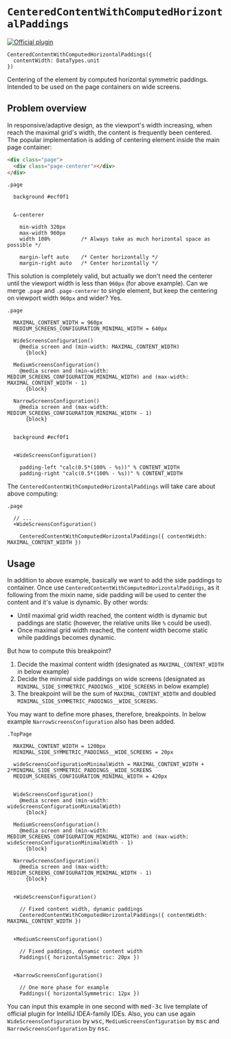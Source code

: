 # `CenteredContentWithComputedHorizontalPaddings`

[![Official plugin](https://img.shields.io/badge/IntelliJ_IDEA_Live_Template-ccwchp-blue.svg?style=flat)](https://plugins.jetbrains.com/plugin/17677-yamato-daiwa-frontend)

```
CenteredContentWithComputedHorizontalPaddings({
  contentWidth: DataTypes.unit
})
```

Centering of the element by computed horizontal symmetric paddings. 
Intended to be used on the page containers on wide screens.


## Problem overview

In responsive/adaptive design, as the viewport's width increasing, when reach the maximal grid's width, the content
is frequently been centered. The popular implementation is adding of centering element inside the main page container:

```html
<div class="page">
  <div class="page-centerer"></div>
</div>
```

```stylus
.page
  
  background #ecf0f1
  

  &-centerer

    min-width 320px
    max-width 960px
    width 100%          /* Always take as much horizontal space as possible */
    
    margin-left auto    /* Center horizontally */
    margin-right auto   /* Center horizontally */
```

This solution is completely valid, but actually we don't need the centerer until the viewport width is less than `960px`
(for above example). Can we merge `.page` and `.page-centerer` to single element, but keep the centering on viewport width
`960px` and wider? Yes. 

```stylus
.page

  MAXIMAL_CONTENT_WIDTH = 960px
  MEDIUM_SCREENS_CONFIGURATION_MINIMAL_WIDTH = 640px

  WideScreensConfiguration()
    @media screen and (min-width: MAXIMAL_CONTENT_WIDTH)
      {block}

  MediumScreensConfiguration()
    @media screen and (min-width: MEDIUM_SCREENS_CONFIGURATION_MINIMAL_WIDTH) and (max-width: MAXIMAL_CONTENT_WIDTH - 1)
      {block}

  NarrowScreensConfiguration()
    @media screen and (max-width: MEDIUM_SCREENS_CONFIGURATION_MINIMAL_WIDTH - 1)
      {block}

  
  background #ecf0f1

  
  +WideScreensConfiguration()

    padding-left "calc(0.5*(100% - %s))" % CONTENT_WIDTH
    padding-right "calc(0.5*(100% - %s))" % CONTENT_WIDTH
```

The `CenteredContentWithComputedHorizontalPaddings` will take care about above computing:

```stylus
.page

  // ...
  +WideScreensConfiguration()

    CenteredContentWithComputedHorizontalPaddings({ contentWidth: MAXIMAL_CONTENT_WIDTH })
```


## Usage

In addition to above example, basically we want to add the side paddings to container.
Once use `CenteredContentWithComputedHorizontalPaddings`, as it following from the mixin name, side padding will
be used to center the content and it's value is dynamic. By other words:

* Until maximal grid width reached, the content width is dynamic but paddings are static (however, the relative units like
  `%` could be used).
* Once maximal grid width reached, the content width become static while paddings becomes dynamic.

But how to compute this breakpoint?

1. Decide the maximal content width (designated as `MAXIMAL_CONTENT_WIDTH` in below example)
2. Decide the minimal side paddings on wide screens (designated as `MINIMAL_SIDE_SYMMETRIC_PADDINGS__WIDE_SCREENS` in below example)
3. The breakpoint will be the sum of `MAXIMAL_CONTENT_WIDTH` and doubled `MINIMAL_SIDE_SYMMETRIC_PADDINGS__WIDE_SCREENS`.

You may want to define more phases, therefore, breakpoints. In below example `NarrowScreensConfiguration` also has been
added.

```stylus
.TopPage

  MAXIMAL_CONTENT_WIDTH = 1200px
  MINIMAL_SIDE_SYMMETRIC_PADDINGS__WIDE_SCREENS = 20px
  
  wideScreensConfigurationMinimalWidth = MAXIMAL_CONTENT_WIDTH + 2*MINIMAL_SIDE_SYMMETRIC_PADDINGS__WIDE_SCREENS
  MEDIUM_SCREENS_CONFIGURATION_MINIMAL_WIDTH = 420px
  
  
  WideScreensConfiguration()
    @media screen and (min-width: wideScreensConfigurationMinimalWidth)
      {block}
  
  MediumScreensConfiguration()
    @media screen and (min-width: MEDIUM_SCREENS_CONFIGURATION_MINIMAL_WIDTH) and (max-width: wideScreensConfigurationMinimalWidth - 1)
      {block}
  
  NarrowScreensConfiguration()
    @media screen and (max-width: MEDIUM_SCREENS_CONFIGURATION_MINIMAL_WIDTH - 1)
      {block}
  
  
  +WideScreensConfiguration()

    // Fixed content width, dynamic paddings
    CenteredContentWithComputedHorizontalPaddings({ contentWidth: MAXIMAL_CONTENT_WIDTH })
  
  
  +MediumScreensConfiguration()

    // Fixed paddings, dynamic content width
    Paddings({ horizontalSymmetric: 20px })
  
  
  +NarrowScreensConfiguration()

    // One more phase for example
    Paddings({ horizontalSymmetric: 12px })
```

You can input this example in one second with <kbd>med-3c</kbd> live template of official plugin for IntelliJ IDEA-family IDEs.
Also, you can use again `WideScreensConfiguration` by <kbd>wsc</kbd>, `MediumScreensConfiguration` by <kbd>msc</kbd> and
`NarrowScreensConfiguration` by <kbd>nsc</kbd>.
